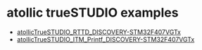 # atollic trueSTUDIO examples

- [atollicTrueSTUDIO_RTTD_DISCOVERY-STM32F407VGTx](atollicTrueSTUDIO_RTTD_DISCOVERY-STM32F4.md)
- [atollicTrueSTUDIO_ITM_Printf_DISCOVERY-STM32F407VGTx](atollicTrueSTUDIO_ITM_Printf_DISCOVERY-S.md)
